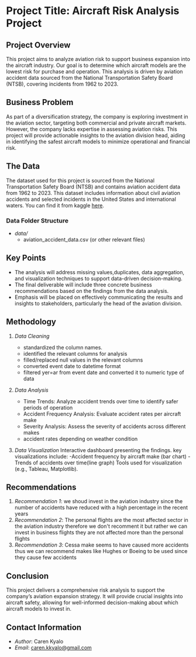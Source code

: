 # Project Title: Aircraft Risk Analysis Project

## Project Overview
This project aims to analyze aviation risk to support business expansion into the aircraft industry. Our goal is to determine which aircraft models are the lowest risk for purchase and operation. This analysis is driven by aviation accident data sourced from the National Transportation Safety Board (NTSB), covering incidents from 1962 to 2023.
## Business Problem
As part of a diversification strategy, the company is exploring investment in the aviation sector, targeting both commercial and private aircraft markets. However, the company lacks expertise in assessing aviation risks. This project will provide actionable insights to the aviation division head, aiding in identifying the safest aircraft models to minimize operational and financial risk.

## The Data
The dataset used for this project is sourced from the National Transportation Safety Board (NTSB) and contains aviation accident data from 1962 to 2023. This dataset includes information about civil aviation accidents and selected incidents in the United States and international waters.
You can find it from kaggle [here](https://www.kaggle.com/datasets/khsamaha/aviation-accident-database-synopses).
### Data Folder Structure
- *data/*
  - aviation_accident_data.csv (or other relevant files)

## Key Points
- The analysis will address missing values,duplicates, data aggregation, and visualization techniques to support data-driven decision-making.
- The final deliverable will include three concrete business recommendations based on the findings from the data analysis.
- Emphasis will be placed on effectively communicating the results and insights to stakeholders, particularly the head of the aviation division.

## Methodology
1. *Data Cleaning*
   - standardized the column names.
   - identified the relevant columns for analysis
   - filled/replaced null values in the relevant columns
   - converted event date to datetime format
   - filtered yer=ar from event date and converted it to numeric type of data
     

2. *Data Analysis*
   - Time Trends: Analyze accident trends over time to identify safer periods of operation
   - Accident Frequency Analysis: Evaluate accident rates per aircraft make
   - Severity Analysis: Assess the severity of accidents across different makes
   - accident rates depending on weather condition

3. *Data Visualization*
   Interactive dashboard presenting the findings. key visualizations include:
   -Accident frequency by aircraft make (bar chart)
   -Trends of accidents over time(line graph)
   Tools used for visualization (e.g., Tableau, Matplotlib).

## Recommendations
1. *Recommendation 1*: we shoud invest in the aviation industry since the number of accidents have reduced with a high percentage in the recent years
2. *Recommendation 2*: The personal flights are the most affected sector in the aviation industry therefore we don't recomment it but rather we can invest in business flights they are not affected more than the personal flights
3. *Recommendation 3*: Cessa make seems to have caused more accidents thus we can recommend makes like Hughes or Boeing to be used since they cause few accidents

## Conclusion
This project delivers a comprehensive risk analysis to support the company’s aviation expansion strategy. It will provide crucial insights into aircraft safety, allowing for well-informed decision-making about which aircraft models to invest in.

## Contact Information
- *Author*: Caren Kyalo
- *Email*: caren.kkyalo@gmail.com
  
